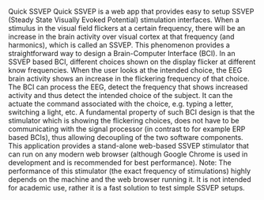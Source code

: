 Quick SSVEP
Quick SSVEP is a web app that provides easy to setup SSVEP (Steady State Visually Evoked Potential) stimulation interfaces. When a stimulus in the visual field flickers at a certain frequency, there will be an increase in the brain activity over visual cortex at that frequency (and harmonics), which is called an SSVEP. This phenomenon provides a straightforward way to design a Brain-Computer Interface (BCI). In an SSVEP based BCI, different choices shown on the display flicker at different know frequencies. When the user looks at the intended choice, the EEG brain activity shows an increase in the flickering frequency of that choice. The BCI can process the EEG, detect the frequency that shows increased activity and thus detect the intended choice of the subject. It can the actuate the command associated with the choice, e.g. typing a letter, switching a light, etc. A fundamental property of such BCI design is that the stimulator which is showing the flickering choices, does not have to be communicating with the signal processor (in contrast to for example ERP based BCIs), thus allowing decoupling of the two software components. This application provides a stand-alone web-based SSVEP stimulator that can run on any modern web browser (although Google Chrome is used in development and is recommended for best performance). 
Note: The performance of this stimulator (the exact frequency of stimulations) highly depends on the machine and the web browser running it. It is not intended for academic use, rather it is a fast solution to test simple SSVEP setups.
